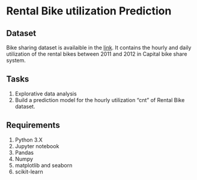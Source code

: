 # Rental Bike utilization Prediction

## Dataset
Bike sharing dataset is availaible in the [link](https://archive.ics.uci.edu/ml/datasets/Bike+Sharing+Dataset). It contains the hourly and daily
utilization of the rental bikes between 2011 and 2012 in Capital bike share system.


## Tasks

 1. Explorative data analysis
 2. Build a prediction model for the hourly utilization “cnt” of Rental Bike dataset.

## Requirements

1. Python 3.X
2. Jupyter notebook
3. Pandas
4. Numpy
6. matplotlib and seaborn
7. scikit-learn


 
 
 